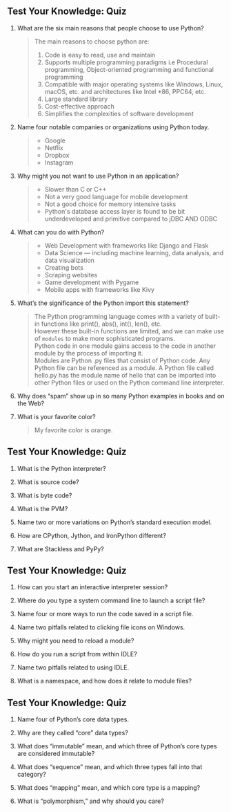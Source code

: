 ## Test Your Knowledge: Quiz
1. What are the six main reasons that people choose to use Python?
   > The main reasons to choose python are:
   >   1. Code is easy to read, use and maintain
   >   2. Supports multiple programming paradigms i.e Procedural programming, Object-oriented programming and functional programming
   >   3. Compatible with major operating systems like Windows, Linux, macOS, etc. and architectures like Intel *86, PPC64, etc.
   >  4. Large standard library
   >  5. Cost-effective approach
   >  6. Simplifies the complexities of software development

2. Name four notable companies or organizations using Python today.
   > - Google
   > - Netflix
   > - Dropbox
   > - Instagram 

3. Why might you not want to use Python in an application?
   >- Slower than C or C++
   >- Not a very good language for mobile development
   >- Not a good choice for memory intensive tasks
   >- Python's database access layer is found to be bit underdeveloped and primitive compared to jDBC AND ODBC

4. What can you do with Python?
   >- Web Development with frameworks like Django and Flask
   >- Data Science — including machine learning, data analysis, and data visualization
   >- Creating bots
   >- Scraping websites
   >- Game development with Pygame
   >- Mobile apps with frameworks like Kivy

5. What’s the significance of the Python import this statement?
   > The Python programming language comes with a variety of built-in functions like print(), abs(), int(), len(), etc. <br/>
  However these built-in functions are limited, and we can make use of `modules` to make more sophisticated programs. <br/>
  Python code in one module gains access to the code in another module by the process of importing it. <br>
  Modules are Python .py files that consist of Python code. Any Python file can be referenced as a module. A Python file called hello.py has the module name of hello that can be imported into other Python files or used on the Python command line interpreter.

6. Why does “spam” show up in so many Python examples in books and on the Web?
   > 

7. What is your favorite color?
   > My favorite color is orange.

## Test Your Knowledge: Quiz

1. What is the Python interpreter?

2. What is source code?

3. What is byte code?

4. What is the PVM?

5. Name two or more variations on Python’s standard execution model.

6. How are CPython, Jython, and IronPython different?

7. What are Stackless and PyPy?


## Test Your Knowledge: Quiz

1. How can you start an interactive interpreter session?

2. Where do you type a system command line to launch a script file?

3. Name four or more ways to run the code saved in a script file.

4. Name two pitfalls related to clicking file icons on Windows.

5. Why might you need to reload a module?

6. How do you run a script from within IDLE?

7. Name two pitfalls related to using IDLE.

8. What is a namespace, and how does it relate to module files?


## Test Your Knowledge: Quiz

1. Name four of Python’s core data types.

2. Why are they called “core” data types?

3. What does “immutable” mean, and which three of Python’s core types are considered immutable?

4. What does “sequence” mean, and which three types fall into that category?

5. What does “mapping” mean, and which core type is a mapping?

6. What is “polymorphism,” and why should you care?
